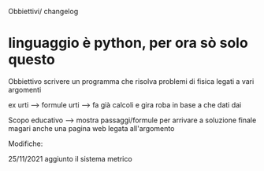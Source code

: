 Obbiettivi/ changelog

# linguaggio è python, per ora sò solo questo
Obbiettivo
scrivere un programma che risolva problemi di fisica legati a vari argomenti

ex urti --> formule urti
--> fa già calcoli e gira roba in base a che dati dai

Scopo educativo --> mostra passaggi/formule per arrivare a soluzione finale
magari anche una pagina web legata all'argomento



Modifiche:

25/11/2021
aggiunto il sistema metrico
